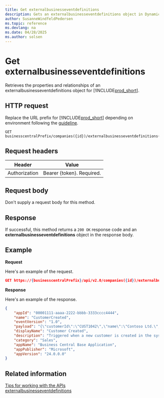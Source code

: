 ```yaml
---
title: Get externalbusinesseventdefinitions
description: Gets an externalbusinesseventdefinitions object in Dynamics 365 Business Central.
author: SusanneWindfeldPedersen
ms.topic: reference
ms.devlang: na
ms.date: 04/28/2025
ms.author: solsen
---
```


# Get externalbusinesseventdefinitions

Retrieves the properties and relationships of an externalbusinesseventdefinitions object for [!INCLUDE[prod_short](../../../includes/prod_short.md)].

## HTTP request

Replace the URL prefix for [!INCLUDE[prod_short](../../../includes/prod_short.md)] depending on environment following the [guideline](../../v2.0/endpoints-apis-for-dynamics.md).

```
GET businesscentralPrefix/companies({id})/externalbusinesseventdefinitions({id})
```

## Request headers

|Header|Value|
|------|-----|
|Authorization  |Bearer {token}. Required. |

## Request body

Don't supply a request body for this method.

## Response

If successful, this method returns a ```200 OK``` response code and an **externalbusinesseventdefinitions** object in the response body.

## Example

**Request**

Here's an example of the request.

```json
GET https://{businesscentralPrefix}/api/v2.0/companies({id})/externalbusinesseventdefinitions({id})
```

**Response**

Here's an example of the response.

```json
{
    "appId": "00001111-aaaa-2222-bbbb-3333cccc4444",
    "name": "CustomerCreated",
    "eventVersion": "1.0",
    "payload": "{\"customerId\":\"CUST1042\",\"name\":\"Contoso Ltd.\",\"email\":\"info@contoso.com\",\"address\":\"123 Main Street\",\"city\":\"Seattle\",\"state\":\"WA\",\"country\":\"US\",\"timestamp\":\"2025-04-29T09:15:32Z\"}",
    "displayName": "Customer Created",
    "description": "Triggered when a new customer is created in the system",
    "category": "Sales",
    "appName": "Business Central Base Application",
    "appPublisher": "Microsoft",
    "appVersion": "24.0.0.0"
}
```
<!-- END>EDIT_IS_REQUIRED -->
## Related information

[Tips for working with the APIs](/dynamics365/business-central/dev-itpro/developer/devenv-connect-apps-tips)  
[externalbusinesseventdefinitions](../resources/dynamics_externalbusinesseventdefinitions.md)
